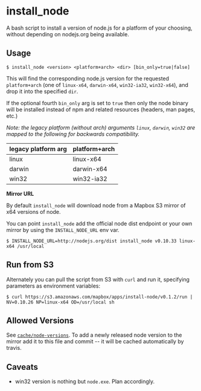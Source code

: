 # install_node

A bash script to install a version of node.js for a platform of your choosing,
without depending on nodejs.org being available.

## Usage

```
$ install_node <version> <platform+arch> <dir> [bin_only=true|false]
```

This will find the corresponding node.js version for the requested `platform+arch`
(one of `linux-x64`, `darwin-x64`, `win32-ia32`, `win32-x64`), and drop it into the specified `dir`.

If the optional fourth `bin_only` arg is set to `true` then only the node binary
will be installed instead of npm and related resources (headers, man pages, etc.)

*Note: the legacy platform (without arch) arguments `linux`, `darwin`, `win32` are
mapped to the following for backwards compatibility.*

legacy platform arg | platform+arch
--- | ---
linux | linux-x64
darwin | darwin-x64
win32 | win32-ia32

**Mirror URL**

By default `install_node` will download node from a Mapbox S3 mirror of x64 versions of node.

You can point `install_node` add the official node dist endpoint or your own mirror by using the `INSTALL_NODE_URL` env var.

```
$ INSTALL_NODE_URL=http://nodejs.org/dist install_node v0.10.33 linux-x64 /usr/local
```

## Run from S3

Alternately you can pull the script from S3 with `curl` and run it, specifying
parameters as environment variables:

```
$ curl https://s3.amazonaws.com/mapbox/apps/install-node/v0.1.2/run | NV=0.10.26 NP=linux-x64 OD=/usr/local sh
```

## Allowed Versions

See [`cache/node-versions`](https://github.com/mapbox/install-node/blob/master/cache/node-versions).
To add a newly released node version to the mirror add it to this file and commit
-- it will be cached automatically by travis.

## Caveats

- win32 version is nothing but `node.exe`. Plan accordingly.
